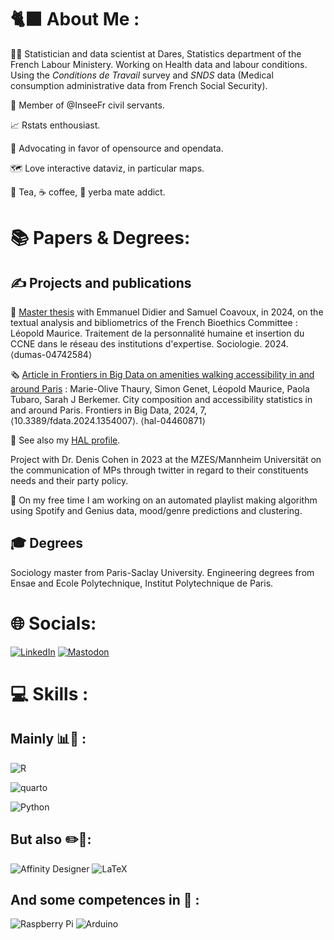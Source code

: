 # 🐈‍⬛ About Me :
🧑‍💼 Statistician and data scientist at Dares, Statistics department of the French Labour Ministery.
Working on Health data and labour conditions. Using the *Conditions de Travail* survey and *SNDS* data (Medical consumption administrative data from French Social Security).

🏢 Member of @InseeFr civil servants.

📈 Rstats enthousiast. 

💾 Advocating in favor of opensource and opendata.

🗺️ Love interactive dataviz, in particular maps.

🍵 Tea, ☕ coffee, 🧉 yerba mate addict.

# 📚 Papers & Degrees:

## ✍️ Projects and publications

📕 [Master thesis](https://leomaurice.github.io/CCNE/) with Emmanuel Didier and Samuel Coavoux, in 2024, on the textual analysis and bibliometrics of the French Bioethics Committee : Léopold Maurice. Traitement de la personnalité humaine et insertion du CCNE dans le réseau des institutions d'expertise. Sociologie. 2024. ⟨dumas-04742584⟩

🗞️ [Article in Frontiers in Big Data on amenities walking accessibility in and around Paris](https://doi.org/10.3389/fdata.2024.1354007) : Marie-Olive Thaury, Simon Genet, Léopold Maurice, Paola Tubaro, Sarah J Berkemer. City composition and accessibility statistics in and around Paris. Frontiers in Big Data, 2024, 7, ⟨10.3389/fdata.2024.1354007⟩. ⟨hal-04460871⟩

📖 See also my [HAL profile](https://cv.hal.science/leopoldmaurice).

Project  with Dr. Denis Cohen in 2023 at the MZES/Mannheim Universität on the communication of MPs through twitter in regard to their constituents needs and their party policy.

🎵 On my free time I am working on an automated playlist making algorithm using Spotify and Genius data, mood/genre predictions and clustering.

## 🎓 Degrees

Sociology master from Paris-Saclay University. Engineering degrees from Ensae and Ecole Polytechnique, Institut Polytechnique de Paris.

# 🌐 Socials:
[![LinkedIn](https://img.shields.io/twitter/url?color=blue&label=LinkedIn&logo=linkedin&style=for-the-badge&url=https%3A%2F%2Fwww.linkedin.com%2Fin%2Fleopold-maurice)](https://linkedin.com/in/leopold-maurice) 
[![Mastodon](https://img.shields.io/twitter/url?color=purple&label=Mastodon&logo=mastodon&style=for-the-badge&url=https%3A%2F%2Fsciences.social%2F%40lmaurice)](https://datasci.social/@lmaurice)

# 💻 Skills :
## Mainly 📊🐍 :
![R](https://img.shields.io/badge/r-%23276DC3.svg?style=for-the-badge&logo=r&logoColor=white)

![quarto](https://img.shields.io/badge/quarto-%23276DC3.svg?style=for-the-badge&logo=R&logoColor=white)

![Python](https://img.shields.io/badge/python-3670A0?style=for-the-badge&logo=python&logoColor=ffdd54)
## But also ✏️📐:
![Affinity Designer](https://img.shields.io/badge/affinitydesginer-%231B72BE.svg?style=for-the-badge&logo=affinity-designer&logoColor=white) ![LaTeX](https://img.shields.io/badge/latex-%23008080.svg?style=for-the-badge&logo=latex&logoColor=white)

## And some competences in 🔧 :

![Raspberry Pi](https://img.shields.io/badge/-RaspberryPi-C51A4A?style=for-the-badge&logo=Raspberry-Pi) ![Arduino](https://img.shields.io/badge/-Arduino-00979D?style=for-the-badge&logo=Arduino&logoColor=white)

